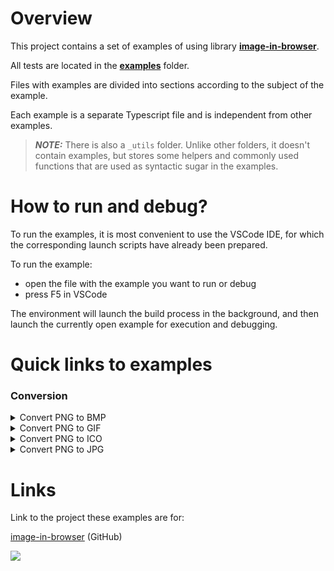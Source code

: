 Overview
========

This project contains a set of examples of using library  [**image-in-browser**](https://github.com/yegor-pelykh/image-in-browser).

All tests are located in the [**examples**](https://github.com/yegor-pelykh/image-in-browser.examples/tree/main/examples) folder.

Files with examples are divided into sections according to the subject of the example.

Each example is a separate Typescript file and is independent from other examples.

> **_NOTE:_**  There is also a `_utils` folder. Unlike other folders, it doesn't contain examples, but stores some helpers and commonly used functions that are used as syntactic sugar in the examples.

How to run and debug?
=====================

To run the examples, it is most convenient to use the VSCode IDE, for which the corresponding launch scripts have already been prepared.

To run the example:
- open the file with the example you want to run or debug
- press F5 in VSCode

The environment will launch the build process in the background, and then launch the currently open example for execution and debugging.

Quick links to examples
=======================

### Conversion

<details>
  <summary>Convert PNG to BMP</summary>
  https://github.com/yegor-pelykh/image-in-browser.examples/blob/1a599e96e0bf5df865d5b07544ff107ace2e46e0/examples/convert/png-to-bmp.ts#L3-L30
</details>

<details>
  <summary>Convert PNG to GIF</summary>
  https://github.com/yegor-pelykh/image-in-browser.examples/blob/1a599e96e0bf5df865d5b07544ff107ace2e46e0/examples/convert/png-to-gif.ts#L3-L30
</details>

<details>
  <summary>Convert PNG to ICO</summary>
  https://github.com/yegor-pelykh/image-in-browser.examples/blob/1a599e96e0bf5df865d5b07544ff107ace2e46e0/examples/convert/png-to-ico.ts#L3-L38
</details>

<details>
  <summary>Convert PNG to JPG</summary>
  https://github.com/yegor-pelykh/image-in-browser.examples/blob/1a599e96e0bf5df865d5b07544ff107ace2e46e0/examples/convert/png-to-jpg.ts#L3-L30
</details>


Links
=====

Link to the project these examples are for:

[image-in-browser](https://github.com/yegor-pelykh/image-in-browser) (GitHub)

<a href="https://nodei.co/npm/image-in-browser/"><img src="https://nodei.co/npm/image-in-browser.png"></a>
